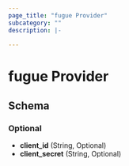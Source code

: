 ```yaml
---
page_title: "fugue Provider"
subcategory: ""
description: |-
  
---
```


# fugue Provider





## Schema

### Optional

- **client_id** (String, Optional)
- **client_secret** (String, Optional)
